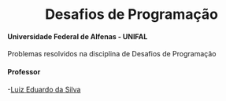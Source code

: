 <div align="center">
<h1> Desafios de Programação </h1>
</div>

#### Universidade Federal de Alfenas - UNIFAL
Problemas resolvidos na disciplina de Desafios de Programação

#### Professor
-[Luiz Eduardo da Silva](https://github.com/luizedsilva)
